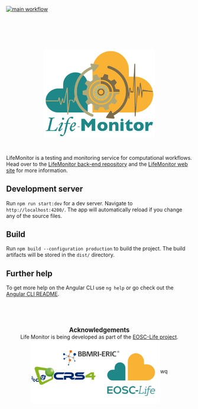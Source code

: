 [![main workflow](https://github.com/crs4/lifemonitor-web/actions/workflows/docker.yaml/badge.svg)](https://github.com/crs4/lifemonitor-web/actions/workflows/docker.yaml)


<div align="center" style="text-align: center; margin-top: 50px;">
<img src="/src/assets/img/logo/lm/LifeMonitorLogo.png" alt="Life-Monitor logo"
     width="300px" style="margin-top: 50px;" align="center" />
</div>

<br/>
<br/>

LifeMonitor is a testing and monitoring service for computational
workflows. Head over to the [LifeMonitor back-end repository](https://github.com/crs4/life_monitor) and the [LifeMonitor web
site](https://crs4.github.io/life_monitor) for more information.


## Development server

Run `npm run start:dev` for a dev server. Navigate to `http://localhost:4200/`. The app will automatically reload if you change any of the source files.

## Build

Run `npm build --configuration production` to build the project. The build artifacts will be stored in the `dist/` directory.

## Further help

To get more help on the Angular CLI use `ng help` or go check out the [Angular CLI README](https://github.com/angular/angular-cli/blob/master/README.md).


<br><br><br>
<div align="center" style="text-align: center;">
  <div><b style="font-size: larger">Acknowledgements</b></div>
  <div>
    Life Monitor is being developed as part of the <a href="https://www.eosc-life.eu/">EOSC-Life project</a>.
  </div>
  <img alt="EOSC-Life, CRS4, BBMRI-ERIC Logos"
       src="https://github.com/crs4/life_monitor/raw/master/docs/footer-logo.svg"
	   width="350" align="center"/>wq

</div>
